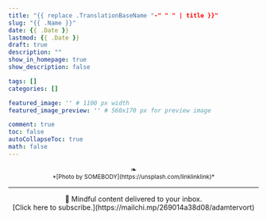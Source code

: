 ```yaml
---
title: "{{ replace .TranslationBaseName "-" " " | title }}"
slug: "{{ .Name }}"
date: {{ .Date }}
lastmod: {{ .Date }}
draft: true
description: ""
show_in_homepage: true
show_description: false

tags: []
categories: []

featured_image: '' # 1100 px width
featured_image_preview: '' # 560x170 px for preview image

comment: true
toc: false
autoCollapseToc: true
math: false
---
```




<!--more-->

<center>❧</center>
<center><small> *[Photo by SOMEBODY](https://unsplash.com/linklinklink)* </small>

---
<center>
📨 Mindful content delivered to your inbox. <br>[Click here to subscribe.](https://mailchi.mp/269014a38d08/adamtervort)</center>